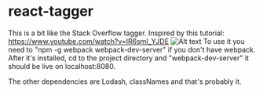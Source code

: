 # react-tagger
This is a bit like the Stack Overflow tagger. Inspired by this tutorial: https://www.youtube.com/watch?v=IR6smI_YJDE
![Alt text](http://i.giphy.com/l3V0dH3aO39sTdX3i.gif "Behold...")
To use it you need to "npm -g webpack webpack-dev-server" if you don't have webpack.
After it's installed, cd to the project directory and "webpack-dev-server"
it should be live on localhost:8080.

The other dependencies are Lodash, classNames and that's probably it.


